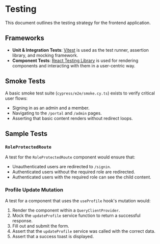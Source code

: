 # Testing

This document outlines the testing strategy for the frontend application.

## Frameworks

-   **Unit & Integration Tests**: [Vitest](https://vitest.dev/) is used as the test runner, assertion library, and mocking framework.
-   **Component Tests**: [React Testing Library](https://testing-library.com/docs/react-testing-library/intro/) is used for rendering components and interacting with them in a user-centric way.

## Smoke Tests

A basic smoke test suite (`cypress/e2e/smoke.cy.ts`) exists to verify critical user flows:
-   Signing in as an admin and a member.
-   Navigating to the `/portal` and `/admin` pages.
-   Asserting that basic content renders without redirect loops.

## Sample Tests

### `RoleProtectedRoute`

A test for the `RoleProtectedRoute` component would ensure that:
-   Unauthenticated users are redirected to `/signin`.
-   Authenticated users without the required role are redirected.
-   Authenticated users with the required role can see the child content.

### Profile Update Mutation

A test for a component that uses the `useProfile` hook's mutation would:
1.  Render the component within a `QueryClientProvider`.
2.  Mock the `updateProfile` service function to return a successful response.
3.  Fill out and submit the form.
4.  Assert that the `updateProfile` service was called with the correct data.
5.  Assert that a success toast is displayed.
